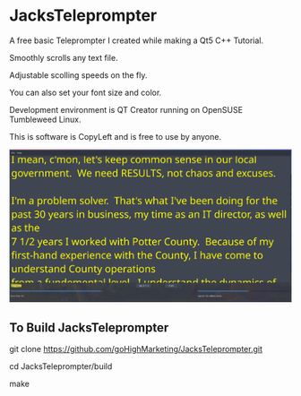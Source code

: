 # JacksTeleprompter
A free basic Teleprompter I created while making a Qt5 C++ Tutorial.

Smoothly scrolls any text file.  

Adjustable scolling speeds on the fly.  

You can also set your font size and color.

Development environment is QT Creator running on OpenSUSE Tumbleweed Linux.

This is software is CopyLeft and is free to use by anyone.

![JacksTeleprompter pic](JacksTeleprompter.png)

## To Build JacksTeleprompter
git clone https://github.com/goHighMarketing/JacksTeleprompter.git

cd JacksTeleprompter/build

make

